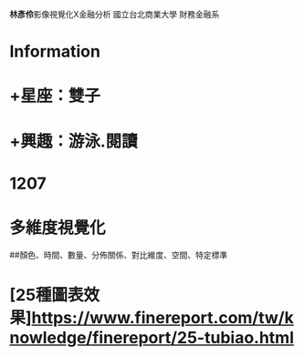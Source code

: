 **林彥伶**影像視覺化X金融分析
國立台北商業大學 財務金融系

Information
==========================
# +星座：雙子
# +興趣：游泳.閱讀



1207
=========================
# 多維度視覺化
##顏色、時間、數量、分佈關係、對比維度、空間、特定標準
# [25種圖表效果]https://www.finereport.com/tw/knowledge/finereport/25-tubiao.html

